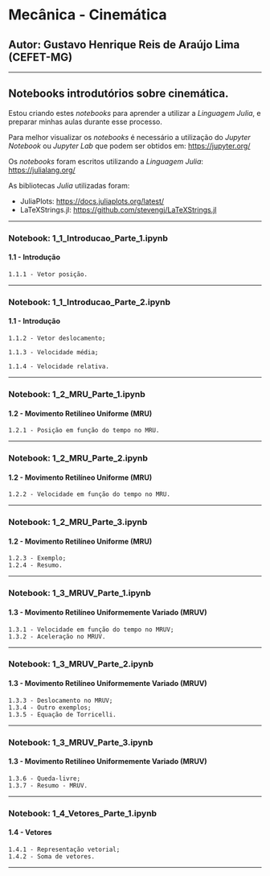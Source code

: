 # **Mecânica - Cinemática**

##  **Autor: Gustavo Henrique Reis de Araújo Lima (CEFET-MG)**

***
## Notebooks introdutórios sobre cinemática.

Estou criando estes *notebooks* para aprender a utilizar a *Linguagem Julia*, e preparar minhas aulas durante esse processo.

Para melhor visualizar os *notebooks* é necessário a utilização do *Jupyter Notebook* ou *Jupyter Lab* que podem ser obtidos em: https://jupyter.org/

Os *notebooks* foram escritos utilizando a *Linguagem Julia*: https://julialang.org/

As bibliotecas *Julia* utilizadas foram: 

* JuliaPlots: https://docs.juliaplots.org/latest/
* LaTeXStrings.jl: https://github.com/stevengj/LaTeXStrings.jl


***

### **Notebook: 1_1_Introducao_Parte_1.ipynb**

#### 1.1 - Introdução

    1.1.1 - Vetor posição. 

***
### **Notebook: 1_1_Introducao_Parte_2.ipynb**

#### 1.1 - Introdução
    
    1.1.2 - Vetor deslocamento; 

    1.1.3 - Velocidade média;
    
    1.1.4 - Velocidade relativa.

***
### **Notebook: 1_2_MRU_Parte_1.ipynb**

#### 1.2 - Movimento Retilíneo Uniforme (MRU)

    1.2.1 - Posição em função do tempo no MRU.

***
### **Notebook: 1_2_MRU_Parte_2.ipynb**
    
#### 1.2 - Movimento Retilíneo Uniforme (MRU)

    1.2.2 - Velocidade em função do tempo no MRU.

***
### **Notebook: 1_2_MRU_Parte_3.ipynb**

#### 1.2 - Movimento Retilíneo Uniforme (MRU)

    1.2.3 - Exemplo;
    1.2.4 - Resumo.

***
### **Notebook: 1_3_MRUV_Parte_1.ipynb**

#### 1.3 - Movimento Retilíneo Uniformemente Variado (MRUV)
    
    1.3.1 - Velocidade em função do tempo no MRUV;
    1.3.2 - Aceleração no MRUV.
    
***
### **Notebook: 1_3_MRUV_Parte_2.ipynb**

#### 1.3 - Movimento Retilíneo Uniformemente Variado (MRUV)
    
    1.3.3 - Deslocamento no MRUV;
    1.3.4 - Outro exemplos;
    1.3.5 - Equação de Torricelli.

***
### **Notebook: 1_3_MRUV_Parte_3.ipynb**

#### 1.3 - Movimento Retilíneo Uniformemente Variado (MRUV)
    
    1.3.6 - Queda-livre;
    1.3.7 - Resumo - MRUV.
***
### **Notebook: 1_4_Vetores_Parte_1.ipynb**

#### 1.4 - Vetores

    1.4.1 - Representação vetorial;
    1.4.2 - Soma de vetores.
***